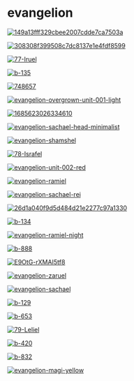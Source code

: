 # evangelion

<a href="149a13fff329cbee2007cdde7ca7503a.jpg"><img alt="149a13fff329cbee2007cdde7ca7503a" src="149a13fff329cbee2007cdde7ca7503a.jpg"></a>

<a href="308308f399508c7dc8137e1e4fdf8599.jpg"><img alt="308308f399508c7dc8137e1e4fdf8599" src="308308f399508c7dc8137e1e4fdf8599.jpg"></a>

<a href="77-Iruel.jpg"><img alt="77-Iruel" src="77-Iruel.jpg"></a>

<a href="b-135.jpg"><img alt="b-135" src="b-135.jpg"></a>

<a href="748657.jpg"><img alt="748657" src="748657.jpg"></a>

<a href="evangelion-overgrown-unit-001-light.png"><img alt="evangelion-overgrown-unit-001-light" src="evangelion-overgrown-unit-001-light.png"></a>

<a href="1685623026334610.png"><img alt="1685623026334610" src="1685623026334610.png"></a>

<a href="evangelion-sachael-head-minimalist.jpg"><img alt="evangelion-sachael-head-minimalist" src="evangelion-sachael-head-minimalist.jpg"></a>

<a href="evangelion-shamshel.jpg"><img alt="evangelion-shamshel" src="evangelion-shamshel.jpg"></a>

<a href="78-Israfel.jpg"><img alt="78-Israfel" src="78-Israfel.jpg"></a>

<a href="evangelion-unit-002-red.png"><img alt="evangelion-unit-002-red" src="evangelion-unit-002-red.png"></a>

<a href="evangelion-ramiel.jpg"><img alt="evangelion-ramiel" src="evangelion-ramiel.jpg"></a>

<a href="evangelion-sachael-rei.png"><img alt="evangelion-sachael-rei" src="evangelion-sachael-rei.png"></a>

<a href="26d1a040f9d5d484d21e2277c97a1330.jpg"><img alt="26d1a040f9d5d484d21e2277c97a1330" src="26d1a040f9d5d484d21e2277c97a1330.jpg"></a>

<a href="b-134.jpg"><img alt="b-134" src="b-134.jpg"></a>

<a href="evangelion-ramiel-night.jpg"><img alt="evangelion-ramiel-night" src="evangelion-ramiel-night.jpg"></a>

<a href="b-888.jpg"><img alt="b-888" src="b-888.jpg"></a>

<a href="E9OtG-rXMAI5tf8.jpg"><img alt="E9OtG-rXMAI5tf8" src="E9OtG-rXMAI5tf8.jpg"></a>

<a href="evangelion-zaruel.jpg"><img alt="evangelion-zaruel" src="evangelion-zaruel.jpg"></a>

<a href="evangelion-sachael.jpg"><img alt="evangelion-sachael" src="evangelion-sachael.jpg"></a>

<a href="b-129.jpg"><img alt="b-129" src="b-129.jpg"></a>

<a href="b-653.jpg"><img alt="b-653" src="b-653.jpg"></a>

<a href="79-Leliel.jpg"><img alt="79-Leliel" src="79-Leliel.jpg"></a>

<a href="b-420.jpg"><img alt="b-420" src="b-420.jpg"></a>

<a href="b-832.jpg"><img alt="b-832" src="b-832.jpg"></a>

<a href="evangelion-magi-yellow.png"><img alt="evangelion-magi-yellow" src="evangelion-magi-yellow.png"></a>

